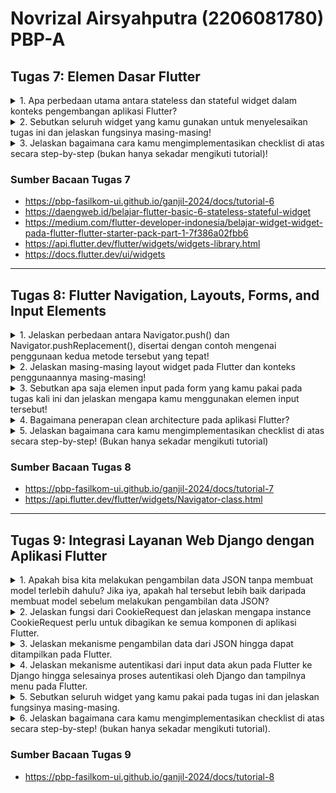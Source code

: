 # Novrizal Airsyahputra (2206081780) PBP-A

## Tugas 7: Elemen Dasar Flutter

<details>
<summary>1. Apa perbedaan utama antara stateless dan stateful widget dalam konteks pengembangan aplikasi Flutter?</summary>

_Stateless_ dan _stateful_ adalah dua jenis _widget_ dalam Flutter yang berfungsi untuk membangun UI aplikasi. **_Stateless widget_** adalah _widget_ statis dengan seluruh konfigurasi yang ada di dalamnya telah diinisiasi sejak awal. Sedangkan, **_Stateful widget_** bersifat dinamis sehingga _widget_ ini dapat diperbarui kapan pun dibutuhkan berdasarkan _user actions_ atau saat terjadinya perubahan data. Perbedaan utama antara keduanya adalah cara pengelolaan perubahan data dan interaksi yang dilakukan dengan user. Berikut adalah beberapa perbedaan lain dari keduanya dalam hal pengembangan aplikasi Flutter:

a. Stateless Widget:
   - Tidak memiliki keadaan (_state_) yang berubah selama masa hidupnya, hanya menerima data saat dibuat, dan tidak dapat memperbarui data tersebut setelahnya.
   - Cocok untuk bagian dari UI yang tidak perlu berubah seiring waktu atau yang hanya memerlukan data saat awal pembuatan.
   - Contoh penggunaannya seperti teks, ikon, gambar, tombol dengan tampilan statis, atau bagian UI yang tidak perlu mengganti konten sesuai dengan tindakan pengguna.

b. Stateful Widget:
   - Memiliki keadaan (_state_) yang dapat berubah selama masa hidupnya, dapat diperbarui, dan membangun kembali tampilan mereka seiring dengan perubahan keadaan. Memiliki metode bernama `build` yang dipanggil ulang ketika ada perubahan data atau interaksi pengguna yang mempengaruhi tampilan _widget_.
   - Cocok untuk bagian dari UI yang memerlukan pembaruan berdasarkan interaksi pengguna, data yang dinamis, atau perubahan dalam aplikasi.
   - Contoh penggunaannya seperti daftar yang dapat digulir, formulir yang dapat diisi, atau elemen UI yang harus memperbarui tampilannya saat data berubah.
</details>

<details>
<summary>2. Sebutkan seluruh widget yang kamu gunakan untuk menyelesaikan tugas ini dan jelaskan fungsinya masing-masing!</summary>

a. `MyApp` (Class) --- Sebuah `StatelessWidget` yang merupakan _root_ (akar) dari aplikasi. Ini adalah _widget_ yang pertama kali dijalankan saat aplikasi dimulai. _Widget_ ini digunakan untuk mengonfigurasi aplikasi, mengatur tema serta halaman utama, dan merupakan _widget_ yang paling awal dijalankan saat aplikasi di-_run_.

b. `MaterialApp` (Widget) --- _Widget_ yang mengonfigurasi aplikasi Flutter dengan berbagai pengaturan. Contohnya untuk mengatur judul aplikasi, tema, dan halaman utama.

c. `title` (String) --- Properti dalam `MaterialApp` yang mendeskripsikan judul aplikasi.

d. `theme` (ThemeData) --- Properti yang mengatur tema visual aplikasi, termasuk palet warna, tampilan, dan gaya.

e. `colorScheme` (ColorScheme) --- Properti yang mengatur palet warna untuk tema aplikasi, diambil dari objek `ColorScheme`. Pada `main.dart`, `seedColor` diatur ke `Colors.indigo`.

f. `useMaterial3` (Boolean) --- Properti yang mengaktifkan atau menonaktifkan Material You (Material Design 3.0). Jika diatur ke `true`, maka aplikasi akan mengikuti Material You. Jika diatur ke `false`, maka akan mengikuti Material Design 2.0.

g. `home` (Widget) --- Properti yang mengatur halaman utama (root) aplikasi, yaitu `MyHomePage`.

h. `MyHomePage` (Class) --- `StatelessWidget` yang mewakili halaman utama (home page) aplikasi. Ini merupakan tampilan utama aplikasi dan digunakan untuk menampilkan daftar _item_ pada Aircane Legends.

i. `Scaffold` (Widget) --- _Widget_ yang mengatur struktur dasar halaman.

j. `AppBar` (Widget) --- _Widget_ yang menampilkan bilah atas pada halaman dengan judul 'Aircane Legends'.

k. `SingleChildScrollView` (Widget) --- Sebuah _wrapper_ yang memungkinkan kontennya dapat digulir. Ini berguna saat ada konten yang lebih panjang dari layar.

l. `Padding` (Widget) --- Digunakan untuk menambahkan jarak (_padding_) di sekitar konten _widget_-nya. Contohnya untuk mengatur jarak dari tepi halaman.

m. `Column` (Widget) --- Digunakan untuk menampilkan _widget-child_ secara vertikal. Dalam hal ini, digunakan untuk menampilkan elemen-elemen UI di halaman utama secara berurutan.

n. `Text` (Widget) --- _Widget_ untuk menampilkan teks. Hal tersebut digunakan untuk menampilkan judul 'Aircane Legends' dengan gaya tertentu.

o. `GridView.count` (Widget) --- _Widget_ untuk menampilkan _grid layout_ dengan jumlah kolom yang tetap. Digunakan untuk menampilkan daftar item toko.

p. `ShopCard` (Class) --- Sebuah `StatelessWidget` yang mewakili kartu untuk setiap item toko. Ini memungkinkan _user_ untuk mengeklik item.

q. `Material` (Widget) --- _Widget_ yang digunakan untuk mengatur warna latar belakang.

r. `InkWell` (Widget) --- _Widget_ yang digunakan untuk membuat area responsif terhadap sentuhan (taps). Ini memungkinkan _user_ untuk mengeklik kartu dan menampilkan pesan Snackbar.

s. `Icon` (Widget) --- Digunakan untuk menampilkan ikon pada kartu toko.

t. `SnackBar` (Widget) --- _Widget_ yang digunakan untuk menampilkan pesan sementara (biasanya notifikasi) di bagian bawah layar ketika _user_ mengklik item toko.
</details>

<details>
<summary>3. Jelaskan bagaimana cara kamu mengimplementasikan checklist di atas secara step-by-step (bukan hanya sekadar mengikuti tutorial)!</summary>

- Lakukanlah instalasi Flutter (_download_ di sini untuk Windows:https://docs.flutter.dev/get-started/install/windows)
- Masuk ke direktori penyimpanan dan bukalah `Command Prompt`. _Generate_ proyek Flutter dan masuk ke dalam direktori proyek tersebut. `flutter create aircane_legends` dan `cd aircane_legends`.
- Lakukan `git init`, buat repositori aircane-legends pada Github, lakukan `git add . `, `git commit -m "Message`, `git remote add origin https://github.com/novrizair/aircane-legends.git`, dan `git push origin main`.
- Buat _file_ baru `menu.dart` dalam direktori `aircane_legends/lib`. Tambahkan kode `import 'package:flutter/material.dart';`.
- Dari _file_ `main.dart`, pindahkan kode baris ke-39 hingga akhir yang berisi `class MyHomePage` dan `class _MyHomePageState` ke _file_ `menu.dart`.
- Tambahkan kode `import 'package:aircane_legends/menu.dart';` pada awal _file_ `main.dart` untuk mengatasi _error_.
- Untuk ubah warna tema aplikasi menjadi indigo, ubahlah kode `main.dart` menjadi `colorScheme: ColorScheme.fromSeed(seedColor: Colors.indigo),`.
- Pada `main.dart`, ubahlah `MyHomePage(title: 'Flutter Demo Home Page')` menjadi `MyHomePage()`.
- Pada `menu.dart`, ubah sifat _widget_ halaman dari _stateful_ menjadi _stateless_. Ubah menjadi `({Key? key}) : super(key: key);` dan hapus `final String title;`.
- Untuk menambahkan teks dan _Card_, tambahkan _items_ yang dijual, dengan _define_ tipe pada _list_. Berikanlah juga color untuk tiap _button_ untuk mengerjakan bonus pada tugas ini. 

```dart
final List<ShopItem> items = [
    ShopItem("Lihat Item", Icons.checklist, Color(0xFF65451F)),
    ShopItem("Tambah Item", Icons.add_shopping_cart, Color(0xFF765827)),
    ShopItem("Logout", Icons.logout, Color(0xFF83764F)),
  ];
```
- Tambahkan kode di bawah ini ke dalam _Widget_ `build`.
```dart
return Scaffold(
      appBar: AppBar(
        title: const Text(
          'Shopping List',
        ),
      ),
      body: SingleChildScrollView(
        // Widget wrapper yang dapat discroll
        child: Padding(
          padding: const EdgeInsets.all(10.0), // Set padding dari halaman
          child: Column(
            // Widget untuk menampilkan children secara vertikal
            children: <Widget>[
              const Padding(
                padding: EdgeInsets.only(top: 10.0, bottom: 10.0),
                // Widget Text untuk menampilkan tulisan dengan alignment center dan style yang sesuai
                child: Text(
                  'PBP Shop', // Text yang menandakan toko
                  textAlign: TextAlign.center,
                  style: TextStyle(
                    fontSize: 30,
                    fontWeight: FontWeight.bold,
                  ),
                ),
              ),
              // Grid layout
              GridView.count(
                // Container pada card kita.
                primary: true,
                padding: const EdgeInsets.all(20),
                crossAxisSpacing: 10,
                mainAxisSpacing: 10,
                crossAxisCount: 3,
                shrinkWrap: true,
                children: items.map((ShopItem item) {
                  // Iterasi untuk setiap item
                  return ShopCard(item);
                }).toList(),
              ),
            ],
          ),
        ),
      ),
    );
```
- Buatlah juga _widget stateless_ untuk menampilkan _card_.
```dart
class ShopCard extends StatelessWidget {
  final ShopItem item;

  const ShopCard(this.item, {super.key}); // Constructor

  @override
  Widget build(BuildContext context) {
    return Material(
      color: Colors.indigo,
      child: InkWell(
        // Area responsive terhadap sentuhan
        onTap: () {
          // Memunculkan SnackBar ketika diklik
          ScaffoldMessenger.of(context)
            ..hideCurrentSnackBar()
            ..showSnackBar(SnackBar(
                content: Text("Kamu telah menekan tombol ${item.name}!")));
        },
        child: Container(
          // Container untuk menyimpan Icon dan Text
          padding: const EdgeInsets.all(8),
          child: Center(
            child: Column(
              mainAxisAlignment: MainAxisAlignment.center,
              children: [
                Icon(
                  item.icon,
                  color: Colors.white,
                  size: 30.0,
                ),
                const Padding(padding: EdgeInsets.all(3)),
                Text(
                  item.name,
                  textAlign: TextAlign.center,
                  style: const TextStyle(color: Colors.white),
                ),
              ],
            ),
          ),
        ),
      ),
    );
  }
}
```
- Untuk mengerjakan bonus tugas, tambahkan kode `final Color color;` dalam _file_ `menu.dart` di `class ShopItem`. Tambahkan pula `this.color` dan pada _widget_ `build`-nya ubahlah menjadi `color: item.color`.
- Kerjakanlah README.md yang memiliki 3 pertanyaan. Kemudian, lakukanlah `git add .`, `git commit -m "TUGAS 7 + BONUS DONE`, dan `git push origin main`.
</details>

### Sumber Bacaan Tugas 7
- https://pbp-fasilkom-ui.github.io/ganjil-2024/docs/tutorial-6
- https://daengweb.id/belajar-flutter-basic-6-stateless-stateful-widget
- https://medium.com/flutter-developer-indonesia/belajar-widget-widget-pada-flutter-flutter-starter-pack-part-1-7f386a02fbb6
- https://api.flutter.dev/flutter/widgets/widgets-library.html
- https://docs.flutter.dev/ui/widgets

--- 

## Tugas 8: Flutter Navigation, Layouts, Forms, and Input Elements

<details>
<summary>1. Jelaskan perbedaan antara Navigator.push() dan Navigator.pushReplacement(), disertai dengan contoh mengenai penggunaan kedua metode tersebut yang tepat!</summary>

Dalam konteks _software development_ berbasis Flutter, `Navigator.push()` dan `Navigator.pushReplacement()` merupakan metode untuk menavigasi antara berbagai layar dalam aplikasi. Utamanya, perbedaannya terletak pada caranya dalam memanipulasi tumpukan navigasi. Berikut ini perbedaannya secara lebih rinci di antara keduanya dan contohnya:

a. `Navigator.push()`:
   - Untuk menambahkan layar baru ke tumpukan navigasi tanpa menghapus layar sebelumnya dari tumpukan.
   - Dapat memungkinkan _user_ untuk kembali ke layar sebelumnya dengan menekan tombol `back` di perangkatnya.
   - `push()` akan menambahkan _route_ ke dalam _stack_ _route_ yang dikelola oleh `Navigator`.
   - Contoh penggunaannya

```dart
  ...
  if (item.name == "Tambah Item") {
      Navigator.push(context,
          MaterialPageRoute(builder: (context) => const ShopFormPage()));
  }
  ...
```

b. `Navigator.pushReplacement()`:
   - Untuk menambahkan layar baru ke tumpukan navigasi, tetapi menggantikan layar sebelumnya dalam prosesnya.
   - Dapat mengganti layar saat ini dengan layar baru dan menghapus layar yang sebelumnya ada di tumpukan.
   - `pushReplacement()` akan menghapus _route_ yang sedang ditampilkan kepada pengguna dan menggantinya dengan _route_ lain.
   - Contoh penggunaannya

```dart
  ...
  onTap: () {
      Navigator.pushReplacement(
      context,
      MaterialPageRoute(
          builder: (context) => MyHomePage(),
      ));
  },
  ...
```
</details>

<details>
<summary>2. Jelaskan masing-masing layout widget pada Flutter dan konteks penggunaannya masing-masing!</summary>

Setiap _layout widget_ memiliki perannya masing-masing dalam mengatur tata letak aplikasi. Berikut ini penjelasan rinci terkait jenis-jenis dan konteks penggunaannya:

a. _Container_:
- Merupakan sebuah _widget_ serbaguna yang dapat mengatur tata letak dan tampilan anak-anaknya dengan berbagai properti seperti _padding_, _margin_, _decoration_, dan lain-lain.
- Digunakan untuk mengelompokkan _widget_ lain, mengatur properti tata letak seperti _padding_, _margin_, dan menerapkan dekorasi seperti warna, gambar latar, atau bentuk pada elemen.

b. _Row_:
- Merupakan sebuah _widget_ yang mengatur elemen-elemen anak secara horizontal, berturut-turut dari kiri ke kanan.
- Digunakan untuk menyusun _widget_ secara horizontal, seperti menyusun tombol, teks, atau _widget_ lain secara berdampingan.

c. _Column_:
- Merupakan sebuah _widget_ yang mengatur elemen-elemen anak secara vertikal, dari atas ke bawah.
- Digunakan untuk menyusun _widget_ secara vertikal, seperti susunan teks, gambar, atau _widget_ lain secara berurutan dari atas ke bawah.

d. _ListView_:
- Merupakan sebuah _widget_ yang memungkinkan tampilan daftar dengan anak-anaknya yang dapat digulir.
- Digunakan untuk menampilkan daftar elemen yang bisa digulir, seperti daftar kontak, pesan, atau _item_ dalam suatu aplikasi.

e. _Stack_:
- Merupakan sebuah _widget_ yang mengatur anak-anaknya berdasarkan posisi, yang memungkinkan penumpukan dan penempatan elemen secara bebas di atas satu sama lain.
- Digunakan saat ingin menempatkan elemen secara terpisah, seperti teks di atas gambar, elemen _overlap_, atau tata letak yang lebih kompleks.

f. _Expanded & Flexible_:
- Keduanya digunakan dalam tata letak fleksibel. Expanded akan memberi widget anak ruang tambahan berdasarkan proporsi tertentu. Sedangkan, Flexible akan memberikan fleksibilitas dalam mengisi ruang berdasarkan faktor tertentu, seperti _flex_.
</details>

<details>
<summary>3. Sebutkan apa saja elemen input pada form yang kamu pakai pada tugas kali ini dan jelaskan mengapa kamu menggunakan elemen input tersebut!</summary>

Pada tugas kali ini, saya menggunakan beberapa elemen _input_ pada _form_ yang digunakan untuk mengumpulkan data dari pengguna. Elemen-elemen tersebut di antaranya:

a. TextFormField "Item Name":
- Untuk mengumpulkan _input_ nama _item_ tipe data String dari pengguna.
- Diberikan suatu _validator_ agar _input_ yang dimasukkan tipe datanya sesuai.

b. TextFormField "Amount":
- Untuk mengumpulkan _input_ jumlah _item_ tipe data int dari pengguna.
- Diberikan suatu _validator_ agar _input_ yang dimasukkan tipe datanya sesuai.

c. TextFormField "Description":
- Untuk mengumpulkan _input_ deskripsi _item_ tipe data String dari pengguna.
- Diberikan suatu _validator_ agar _input_ yang dimasukkan tipe datanya sesuai.
</details>

<details>
<summary>4. Bagaimana penerapan clean architecture pada aplikasi Flutter?</summary>

_Clean Architecture_ merupakan pendekatan _software design_ untuk memisahkan bagian-bagian aplikasi agar lebih mudah dipahami, dioptimalkan, dan diuji. Dalam Flutter, penerapan _Clean Architecture _akan sangat membantu memisahkan peran-peran inti dalam aplikasi:

a. _Domain Layer_ (_Core_):

- Merupakan bagian terdalam dan mendasar dari aplikasi. 
- Isinya adalah aturan bisnis, logika, dan model domain yang bersifat agnostik _platform_.
- Tidak bergantung pada Flutter atau suatu_platform_ tertentu.
- Dapat berisi entitas dan abstraksi _repository_.

b. _Data Layer_:

- Berisi implementasi konkrit dari abstraksi yang didefinisikan di _domain layer_.
- Menyediakan implementasi spesifik untuk interaksi dengan sumber data, seperti _database_, API, atau penyimpanan lokal.
- Adalah suatu jembatan antara _domain layer_ dengan sumber data eksternal.

c. _Presentation Layer_:

- Merupakan bagian yang terhubung langsung dengan Flutter.
- Bertanggung jawab untuk mengatur UI, _state management_, dan interaksi pengguna.
- Memanfaatkan fitur-fitur dari Flutter seperti _widget_, BLoC, atau _Provider_ untuk mengatur tampilan dan interaksi pengguna.
</details>

<details>
<summary>5. Jelaskan bagaimana cara kamu mengimplementasikan checklist di atas secara step-by-step! (Bukan hanya sekadar mengikuti tutorial)</summary>

- Membuat minimal satu halaman baru pada aplikasi, yaitu `shoplist_form.dart` baru dengan tiga elemen input, yaitu `name`, `amount`, `description` (+ validasi input) serta tombol `save`.

```dart
Padding(
  padding: const EdgeInsets.all(8.0),
  child: TextFormField(
    decoration: InputDecoration(
      hintText: "Item Name",
      labelText: "Item Name",
      border: OutlineInputBorder(
        borderRadius: BorderRadius.circular(5.0),
      ),
    ),
    onChanged: (String? value) {
      setState(() {
        _name = value!;
      });
    },
    validator: (String? value) {
      if (value == null || value.isEmpty) {
        return "Item Name tidak boleh kosong!";
      }
      return null;
    },
  ),
),
Padding(
  padding: const EdgeInsets.all(8.0),
  child: TextFormField(
    decoration: InputDecoration(
      hintText: "Amount",
      labelText: "Amount",
      border: OutlineInputBorder(
        borderRadius: BorderRadius.circular(5.0),
      ),
    ),
    onChanged: (String? value) {
      setState(() {
        _amount = int.parse(value!);
      });
    },
    validator: (String? value) {
      if (value == null || value.isEmpty) {
        return "Amount tidak boleh kosong!";
      }
      if (int.tryParse(value) == null) {
        return "Amount harus berupa angka!";
      }
      return null;
    },
  ),
),
Padding(
  padding: const EdgeInsets.all(8.0),
  child: TextFormField(
    decoration: InputDecoration(
      hintText: "Description",
      labelText: "Description",
      border: OutlineInputBorder(
        borderRadius: BorderRadius.circular(5.0),
      ),
    ),
    onChanged: (String? value) {
      setState(() {
        _description = value!;
      });
    },
    validator: (String? value) {
      if (value == null || value.isEmpty) {
        return "Description tidak boleh kosong!";
      }
      return null;
    },
  ),
),
...
// Pembuatan tombol SAVE
child: const Text(
        "SAVE",
        style: TextStyle(color: Colors.white),
      ),
```

- Mengarahkan pengguna ke halaman _form_ tambah _item_ baru ketika menekan tombol `Tambah Item` pada halaman utama. Untuk bonus, arahkan juga pengguna ke halaman _list_ daftar _item_ baru ketika menekan tombol `Lihat Item` pada halaman utama.

```dart
  if (item.name == "Tambah Item") {
    Navigator.push(
      context,
      MaterialPageRoute(
        builder: (context) => ShopFormPage(),
      ),
    );
  }

  if (item.name == "Lihat Item") {
    Navigator.push(
      context,
      MaterialPageRoute(
        builder: (context) => ItemListPage(),
      ),
    );
  }
```

- Memunculkan data sesuai isi dari formulir yang diisi dalam sebuah pop-up setelah menekan tombol `Save` pada halaman formulir tambah _item_ baru.

- Membuat sebuah _drawer_ (halaman utama, tambah _item_, dan lihat _item_ (bonus). Lalu, arahkan ke masing-masing halamannya) pada aplikasi.

    ```dart
          ListTile(
            leading: const Icon(Icons.home_outlined),
            title: const Text('Halaman Utama'),
            // Bagian redirection ke MyHomePage
            onTap: () {
              Navigator.pushReplacement(
                  context,
                  MaterialPageRoute(
                    builder: (context) => MyHomePage(),
                  ));
            },
          ),
          ListTile(
            leading: const Icon(Icons.add_shopping_cart),
            title: const Text('Tambah Item'),
            // Bagian redirection ke ShopFormPage
            onTap: () {
              Navigator.pushReplacement(
                  context,
                  MaterialPageRoute(
                    builder: (context) => ShopFormPage(),
                  ));
            },
          ),
          ListTile(
            leading: const Icon(Icons.list),
            title: const Text('Lihat Item'),
            // Bagian redirection ke ItemListPage
            onTap: () {
              Navigator.pushReplacement(
                  context,
                  MaterialPageRoute(
                    builder: (context) => ItemListPage(),
                  ));
            },
          ),
    ```

- Tak lupa, lakukan _refactoring file_, pindahkan file `item_page.dart`, `menu.dart`, dan `shoplist_form.dart` ke folder `screens`.

- Kerjakanlah README.md yang memiliki 5 pertanyaan. Kemudian, lakukanlah `git add .`, `git commit -m "TUGAS 8 + BONUS DONE`, dan `git push origin main`.
</details>

### Sumber Bacaan Tugas 8
- https://pbp-fasilkom-ui.github.io/ganjil-2024/docs/tutorial-7
- https://api.flutter.dev/flutter/widgets/Navigator-class.html

--- 

## Tugas 9: Integrasi Layanan Web Django dengan Aplikasi Flutter

<details><summary>1. Apakah bisa kita melakukan pengambilan data JSON tanpa membuat model terlebih dahulu? Jika iya, apakah hal tersebut lebih baik daripada membuat model sebelum melakukan pengambilan data JSON?</summary>

Ya, kita dapat ambil data JSON tanpa membuat model terlebih dahulu. Namun, ada beberapa kondisi tertentu yang mana jika membuat model akan memberikan keuntungan. Berikut ini perbandingannya:

- Dengan model, maka akan sangat cocok untuk analisis data yang sifatnya kompleks. Jadi, jika tidak menggunakan model pada analisis data yang kompleks tidaklah cocok.
- Dengan model, juga cocok untuk struktur data yang terstruktur.
- Dengan model, pengambilan datanya membutuhkan langkah-langkah dalam pembuatan modelnya.

</details>

<details><summary>2. Jelaskan fungsi dari CookieRequest dan jelaskan mengapa instance CookieRequest perlu untuk dibagikan ke semua komponen di aplikasi Flutter.</summary>

`CookieRequest` berfungsi mengirimkan permintaan HTTP yang menyertakan _cookie_ tertentu yang diperlukan _server_. Hal tersebut dapat menjadi sebuah bagian yang integral dari manajemen _session_ atau autentikasi dalam suatu aplikasi. Kemudian, _instance_ dari `CookieRequest` harus dibagi ke seluruh komponen dalam aplikasi flutter, beberapa alasannya sebagai berikut:

- Jika terdapat perubahan logika `CookieRequest`, maka secara otomatis akan tercermin di seluruh aplikasi. Hal tersebut disebabkan seluruh komponen menggunakan _instance_ sama.
- Pengelolaan _cookie_ konsisten di seluruh aplikasi. Hal tersebut akan membantu mencegah risiko yang dapat terjadi jika setiap komponen memiliki _instance_-nya sendiri.
- Pemeliharaan `CookieRequest` akan mudah karena hanya butuh dilakukan pada satu _instance_ saja. Hal tersebut akan dapat mengurangi risiko kesalahan dan memudahkan pemeliharaan.

</details>

<details><summary>3. Jelaskan mekanisme pengambilan data dari JSON hingga dapat ditampilkan pada Flutter.</summary>

Berikut ini beberapa langkah mekanisme pengambilan data dari JSON hingga dapat ditampilkan pada Flutter, di antaranya:

- Data JSON salah satunya dapat diperoleh dari API dengan menggunakan metode HTTP, seperti `GET` untuk dapat respons data JSON. Lalu, ubah _string_ JSON menjadi struktur data yang dapat diakses Flutter. Hal tersebut dapat dilakukan dengan kelas `dart:convert`.
- Kemudian, jika ingin data JSON strukturnya tetap dan ingin menggunakan objek Dart, buatlah suatu model objek untuk ubah JSON menjadi objek Dart.
- Lalu, gunakanlah _widget_ Flutter untuk menampilkan data pada UI. Terakhir, setelah data dari JSON diberikan, _developer_ dapat menavigasi pengguna ke halaman baru untuk menampilkan data tersebut.
</details>


<details><summary>4. Jelaskan mekanisme autentikasi dari input data akun pada Flutter ke Django hingga selesainya proses autentikasi oleh Django dan tampilnya menu pada Flutter.</summary>

Berikut ini mekanisme autentikasinya:
- _User input_ data-data tentang akun tersebut, contohnya nama dan _password_.
- Data tersebut dikirim Flutter ke _server_ Django dengan HTTP _Request_, contohnya POST. Kemudian, data akan diterima dan diverifikasi oleh Django.
- Lalu, Django akan mengirimkan status autentikasi _valid_ atau pesan kegagalan (jika gagal _login_) ke Flutter. Jika berhasil _login_, maka Flutter akan menampilkan _webpage_ yang sesuai.

</details>
<details><summary>5. Sebutkan seluruh widget yang kamu pakai pada tugas ini dan jelaskan fungsinya masing-masing.</summary>

- AppBar: _Widget_ yang akan menampilkan bilah aplikasi pada bagian atas halaman.
- MaterialApp: _Widget_ _root_ untuk menginisialisasi Flutter.
- SingleChildScrollView: _Widget_ yang memungkinkan kontennya dapat di-_scroll_ jika melebihi ukuran layar.
- Column: _Widget_ yang mengatur _widget_-chil_d secara vertikal.
- Text: _Widget_ untuk menampilkan teks.
- SizedBox: _Widget_ untuk memberikan ruang kosong dengan _size_ tertentu.
- ElevatedButton: _Widget_ untuk membuat tombol dengan latar belakang.
- Scaffold: _Widget_ yang menyediakan struktur dasar untuk halaman, termasuk AppBar, Drawer, dan body.
- LeftDrawer: _Widget_ kustom untuk konten drawer di sisi kiri halaman.
</details>

<details><summary>6. Jelaskan bagaimana cara kamu mengimplementasikan checklist di atas secara step-by-step! (bukan hanya sekadar mengikuti tutorial).</summary>

- Membuat halaman _login_ pada _project_ tugas Flutter integrasikan sistem autentikasi Django dengan _project_ tugas Flutter, serta menginstall dan menambahkan _library_ yang dibutuhkan dengan menjalankan `pip install django-cors-headers`. Kemudian, tambahkan Cookies dengan menambahkan kode berikut ke `settings.py`:

```python
CORS_ALLOW_ALL_ORIGINS = True
CORS_ALLOW_CREDENTIALS = True
CSRF_COOKIE_SECURE = True
SESSION_COOKIE_SECURE = True
CSRF_COOKIE_SAMESITE = 'None'
SESSION_COOKIE_SAMESITE = 'None'
```

- Membuat fungsi _login_ pada `views.py` di file autentikasi lalu menghubungkannya ke `urls.py`.

```python
from django.shortcuts import render
from django.contrib.auth import authenticate, login as auth_login
from django.http import JsonResponse
from django.views.decorators.csrf import csrf_exempt

@csrf_exempt
def login(request):
    username = request.POST['username']
    password = request.POST['password']
    user = authenticate(username=username, password=password)
    if user is not None:
        if user.is_active:
            auth_login(request, user)
            # Status login sukses.
            return JsonResponse({
                "username": user.username,
                "status": True,
                "message": "Login sukses!"
                # Tambahkan data lainnya jika ingin mengirim data ke Flutter.
            }, status=200)
        else:
            return JsonResponse({
                "status": False,
                "message": "Login gagal, akun dinonaktifkan."
            }, status=401)

    else:
        return JsonResponse({
            "status": False,
            "message": "Login gagal, periksa kembali email atau kata sandi."
        }, status=401)
```

- Membuat kustom model sesuai dengan proyek aplikasi Django dengan mem-_parse_ data JSON dari tugas Django sebelumnya dengan menggunakan _website_ Quicktype dan menyimpan kode Quicktype tersebut ke tugas Flutter.

```dart
// To parse this JSON data, do
//
//     final product = productFromJson(jsonString);

import 'dart:convert';

List<Product> productFromJson(String str) => List<Product>.from(json.decode(str).map((x) => Product.fromJson(x)));

String productToJson(List<Product> data) => json.encode(List<dynamic>.from(data.map((x) => x.toJson())));

class Product {
    String model;
    int pk;
    Fields fields;

    Product({
        required this.model,
        required this.pk,
        required this.fields,
    });

    factory Product.fromJson(Map<String, dynamic> json) => Product(
        model: json["model"],
        pk: json["pk"],
        fields: Fields.fromJson(json["fields"]),
    );

    Map<String, dynamic> toJson() => {
        "model": model,
        "pk": pk,
        "fields": fields.toJson(),
    };
}

class Fields {
    int user;
    String name;
    int amount;
    String description;

    Fields({
        required this.user,
        required this.name,
        required this.amount,
        required this.description,
    });

    factory Fields.fromJson(Map<String, dynamic> json) => Fields(
        user: json["user"],
        name: json["name"],
        amount: json["amount"],
        description: json["description"],
    );

    Map<String, dynamic> toJson() => {
        "user": user,
        "name": name,
        "amount": amount,
        "description": description,
    };
}
```

- Buat halaman yang berisi daftar item. Hal tersebut dilakukan dengan menghubungkan web tugas Django ke tugas Flutter. Kemudian, jangan lupa untuk tampilkan _name_, _amount_, dan _description_ masing-masing _item_.

- Buat halaman yang berisi detail item. Hal ini dilakukan dengan membuat tombol detail pada `list_product.dart`.
</details>

 ### Sumber Bacaan Tugas 9
 - https://pbp-fasilkom-ui.github.io/ganjil-2024/docs/tutorial-8
 
